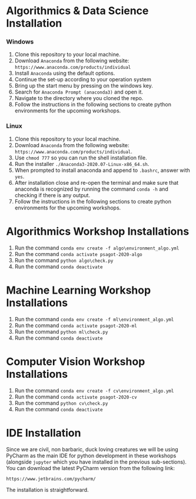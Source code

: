 # Algorithmics & Data Science Installation

### Windows

1. Clone this repository to your local machine.
2. Download `Anaconda` from the following website: `https://www.anaconda.com/products/individual`
3. Install `Anaconda` using the default options.
4. Continue the set-up according to your operation system
5. Bring up the start menu by pressing on the windows key.
6. Search for `Anaconda Prompt (anaconda3)` and open it.
7. Navigate to the directory where you cloned the repo.
8. Follow the instructions in the following sections to create python environments for the upcoming workshops.

### Linux

1. Clone this repository to your local machine.
2. Download `Anaconda` from the following website: `https://www.anaconda.com/products/individual`.
3. Use `chmod 777` so you can run the shell installation file.
4. Run the installer `./Anaconda3-2020.07-Linux-x86_64.sh`.
5. When prompted to install anaconda and append to `.bashrc`, answer with `yes`.
6. After installation close and re-open the terminal and make sure that anaconda is recognized by running the command `conda -h` and checking if there is any output.
7. Follow the instructions in the following sections to create python environments for the upcoming workshops.

# Algorithmics Workshop Installations

1. Run the command `conda env create -f algo\environment_algo.yml`
2. Run the command `conda activate psagot-2020-algo`
3. Run the command `python algo\check.py`
4. Run the command `conda deactivate`

# Machine Learning Workshop Installations

1. Run the command `conda env create -f ml\environment_algo.yml`
2. Run the command `conda activate psagot-2020-ml`
3. Run the command `python ml\check.py`
4. Run the command `conda deactivate`

# Computer Vision Workshop Installations

1. Run the command `conda env create -f cv\environment_algo.yml`
2. Run the command `conda activate psagot-2020-cv`
3. Run the command `python cv\check.py`
4. Run the command `conda deactivate`

# IDE Installation

Since we are civil, non barbaric, duck loving creatures we will be using PyCharm as the main IDE for python development in these workshops (alongside `jupyter` which you have installed in the previous sub-sections). You can download the latest PyCharm version from the following link:

`https://www.jetbrains.com/pycharm/`

The installation is straightforward.
